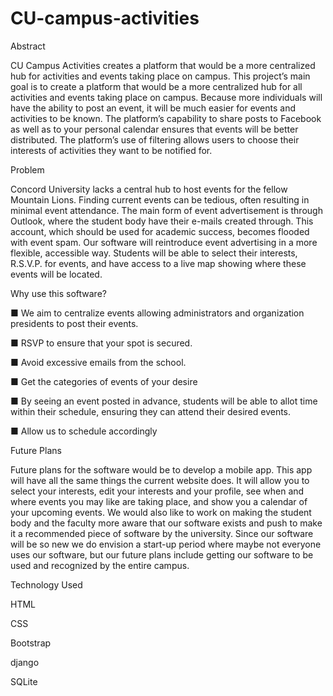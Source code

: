 # CU-campus-activities

Abstract

CU Campus Activities creates a platform that would be a more centralized hub for activities and events taking place on campus.
This project’s main goal is to create a platform that would be a more centralized hub for all activities and events taking place on campus. Because more individuals will have the ability to post an event, it will be much easier for events and activities to be known. The platform’s capability to share posts to Facebook as well as to your personal calendar ensures that events will be better distributed. The platform’s use of filtering allows users to choose their interests of activities they want to be notified for.

Problem 

Concord University lacks a central hub to host events for the fellow Mountain Lions. Finding current events can be tedious, often resulting in minimal event attendance. The main form of event advertisement is through Outlook, where the student body have their e-mails created through. This account, which should be used for academic success, becomes flooded with event spam.
Our software will reintroduce event advertising in a more flexible, accessible way. Students will be able to select their interests, R.S.V.P. for events, and have access to a live map showing where these events will be located.

Why use this software?

■ We aim to centralize events allowing administrators and organization presidents to post their events.

■ RSVP to ensure that your spot is secured.

■ Avoid excessive emails from the school.

■ Get the categories of events of your desire

■ By seeing an event posted in advance, students will be able to allot time within their schedule, ensuring they can attend their desired events.

■ Allow us to schedule accordingly

Future Plans

Future plans for the software would be to develop a mobile app. This app will have all the same things the current website does. It will allow you to select your interests, edit your interests and your profile, see when and where events you may like are taking place, and show you a calendar of your upcoming events. We would also like to work on making the student body and the faculty more aware that our software exists and push to make it a recommended piece of software by the university. Since our software will be so new we do envision a start-up period where maybe not everyone uses our software, but our future plans include getting our software to be used and recognized by the entire campus.

Technology Used

HTML

CSS

Bootstrap

django

SQLite


